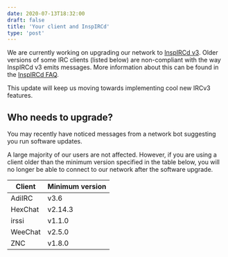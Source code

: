 ```yaml
---
date: 2020-07-13T18:32:00
draft: false
title: 'Your client and InspIRCd'
type: 'post'
---
```


We are currently working on upgrading our network to [InspIRCd v3](https://www.inspircd.org/2019/05/03/v300-released.html).
Older versions of some IRC clients (listed below) are non-compliant with the way
InspIRCd v3 emits messages. More information about this can be found in the
[InspIRCd FAQ](https://docs.inspircd.org/faq/#why-does-my-client-not-show-mode-changesopped-users-on-joinetc-correctly-when-using-inspircd-v3).

This update will keep us moving towards implementing cool new IRCv3 features.

## Who needs to upgrade?

You may recently have noticed messages from a network bot suggesting you run
software updates.

A large majority of our users are not affected. However, if you are using a
client older than the minimum version specified in the table below, you will no
longer be able to connect to our network after the software upgrade.

| Client  | Minimum version |
|---------|-----------------|
| AdiIRC  | v3.6            |
| HexChat | v2.14.3         |
| irssi   | v1.1.0          |
| WeeChat | v2.5.0          |
| ZNC     | v1.8.0          |

